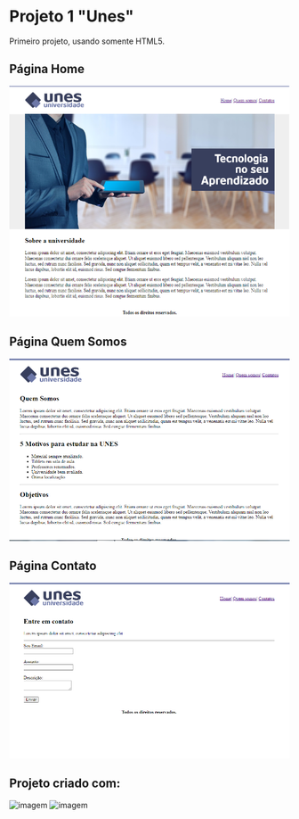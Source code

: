 # Projeto 1 "Unes"

 Primeiro projeto, usando somente HTML5.

 ## Página Home

 ![imagem](./Imagens/homeunes.png)

 ## Página Quem Somos

 ![imagem](./Imagens/quemsomosunes.png)

 ## Página Contato

 ![imagem](./Imagens/contatounes.png)

 ## Projeto criado com:

 ![imagem](https://img.shields.io/badge/HTML5-E34F26?style=for-the-badge&logo=html5&logoColor=white) ![imagem](https://img.shields.io/badge/GIT-E44C30?style=for-the-badge&logo=git&logoColor=white
)